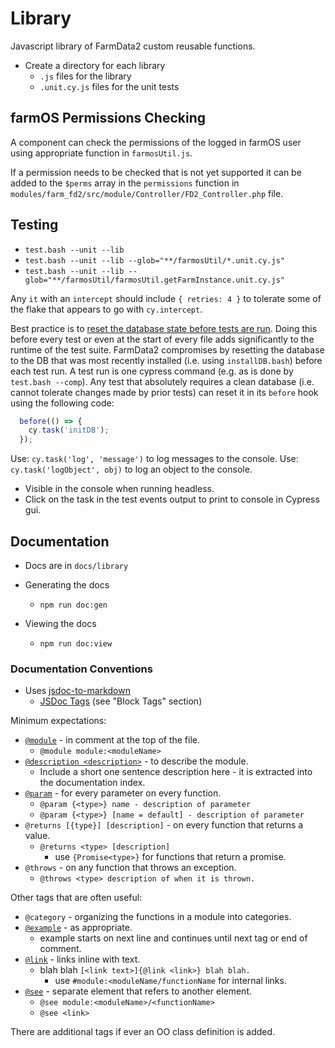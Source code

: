 # Library

Javascript library of FarmData2 custom reusable functions.

- Create a directory for each library
  - `.js` files for the library
  - `.unit.cy.js` files for the unit tests

## farmOS Permissions Checking

A component can check the permissions of the logged in farmOS user using appropriate function in `farmosUtil.js`.

If a permission needs to be checked that is not yet supported it can be added to the `$perms` array in the `permissions` function in `modules/farm_fd2/src/module/Controller/FD2_Controller.php` file.

## Testing

- `test.bash --unit --lib`
- `test.bash --unit --lib --glob="**/farmosUtil/*.unit.cy.js"`
- `test.bash --unit --lib --glob="**/farmosUtil/farmosUtil.getFarmInstance.unit.cy.js"`

Any `it` with an `intercept` should include `{ retries: 4 }` to tolerate some of the flake that appears to go with `cy.intercept`.

Best practice is to [reset the database state before tests are run](https://docs.cypress.io/guides/references/best-practices#State-reset-should-go-before-each-test). Doing this before every test or even at the start of every file adds significantly to the runtime of the test suite. FarmData2 compromises by resetting the database to the DB that was most recently installed (i.e. using `installDB.bash`) before each test run. A test run is one cypress command (e.g. as is done by `test.bash --comp`). Any test that absolutely requires a clean database (i.e. cannot tolerate changes made by prior tests) can reset it in its `before` hook using the following code:

```Javascript
  before(() => {
    cy.task('initDB');
  });
```

Use: `cy.task('log', 'message')` to log messages to the console.
Use: `cy.task('logObject', obj)` to log an object to the console.

- Visible in the console when running headless.
- Click on the task in the test events output to print to console in Cypress gui.

## Documentation

- Docs are in `docs/library`

- Generating the docs

  - `npm run doc:gen`

- Viewing the docs

  - `npm run doc:view`

### Documentation Conventions

- Uses [jsdoc-to-markdown](https://github.com/jsdoc2md/jsdoc-to-markdown/wiki)
  - [JSDoc Tags](https://jsdoc.app/) (see "Block Tags" section)

Minimum expectations:

- [`@module`](https://jsdoc.app/tags-module.html) - in comment at the top of the file.
  - `@module module:<moduleName>`
- [`@description <description>`](https://jsdoc.app/tags-description.html) - to describe the module.
  - Include a short one sentence description here - it is extracted into the documentation index.
- [`@param`](https://jsdoc.app/tags-param.html) - for every parameter on every function.
  - `@param {<type>} name - description of parameter`
  - `@param {<type>} [name = default] - description of parameter`
- `@returns [{type}] [description]` - on every function that returns a value.
  - `@returns <type> [description]`
    - use `{Promise<type>}` for functions that return a promise.
- `@throws` - on any function that throws an exception.
  - `@throws <type> description of when it is thrown.`

Other tags that are often useful:

- `@category` - organizing the functions in a module into categories.
- [`@example`](https://jsdoc.app/tags-example.html) - as appropriate.
  - example starts on next line and continues until next tag or end of comment.
- [`@link`](https://jsdoc.app/tags-inline-link.html) - links inline with text.
  - blah blah `[<link text>]{@link <link>} blah blah.`
    - use `#module:<moduleName/functionName` for internal links.
- [`@see`](https://jsdoc.app/tags-see.html) - separate element that refers to another element.
  - `@see module:<moduleName>/<functionName>`
  - `@see <link>`

There are additional tags if ever an OO class definition is added.

